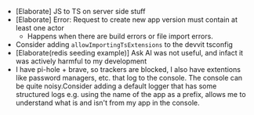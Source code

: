  - [Elaborate] JS to TS on server side stuff
 - [Elaborate] Error: Request to create new app version must contain at least one actor
   - Happens when there are build errors or file import errors.
 - Consider adding `allowImportingTsExtensions` to the devvit tsconfig
 - [Elaborate(redis seeding example)] Ask AI was not useful, and infact it was actively harmful to my development
 - I have pi-hole + brave, so trackers are blocked, I also have extentions like password managers, etc. that log to the console. The console can be quite noisy.Consider adding a default logger that has some structured logs  e.g. using the name of the app as a prefix, allows me to understand what is and isn't from my app in the console. 